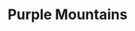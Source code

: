 ---
title: "Purple Mountains"
summary: "Purple Mountains was an American indie rock project formed by musician and poet David Berman. The project debuted in May 2019, over a decade after the dissolution of Berman's previous group Silver Jews. An eponymous album was released in July 2019. The album was recorded primarily in Chicago and produced by Jarvis Taveniere and Jeremy Earl of the band Woods.The project's name is a mondegreen of the lyric \"Purple mountain majesties\" from \"America the Beautiful\". Nashville Scene's Sean L. Maloney described it as \"striking, heavy and maybe a little foreboding, yet it implies a majesty that is completely missing from the often-self-deprecating Silver Jews\". The project was presumably dissolved upon Berman's death on August 7, 2019."
slug: "purple-mountains"
image: "purple-mountains.jpg"
apple_music_artist_url: "https://music.apple.com/gb/artist/purple-mountains/1463517928"
wikipedia_url: "https://en.wikipedia.org/wiki/Purple_Mountains"
---